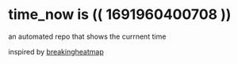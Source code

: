 # time_now is (( 1691960400708 ))

an automated repo that shows the currnent time

inspired by [breakingheatmap](https://github.com/breakingheatmap/breakingheatmap)